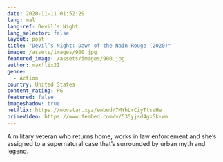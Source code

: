 ```yaml
---
date: 2020-11-11 01:52:29
lang: mal
lang-ref: Devil’s Night
lang_selector: false
layout: post
title: "Devil’s Night: Dawn of the Nain Rouge (2020)"
image: /assets/images/900.jpg
featured_image: /assets/images/900.jpg
author: maxflix21
genre:
  - Action
country: United States
content_rating: PG
featured: false
imageshadow: true
netflix: https://movstar.xyz/embed/7MYhLrCiyTtsVHe
primeVideo: https://www.fembed.com/v/535yjsd4gx5k-wm
---
```

A military veteran who returns home, works in law enforcement and she’s assigned to a supernatural case that’s surrounded by urban myth and legend.